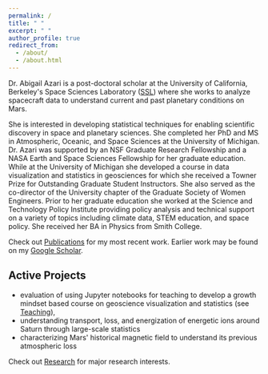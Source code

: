 ```yaml
---
permalink: /
title: " "
excerpt: " "
author_profile: true
redirect_from: 
  - /about/
  - /about.html
---
```


Dr. Abigail Azari is a post-doctoral scholar at the University of California, Berkeley's Space Sciences Laboratory ([SSL](https://www.ssl.berkeley.edu/)) where she works to analyze spacecraft data to understand current and past planetary conditions on Mars. 

She is interested in developing statistical techniques for enabling scientific discovery in space and planetary sciences. She completed her PhD and MS in Atmospheric, Oceanic, and Space Sciences at the University of Michigan. Dr. Azari was supported by an NSF Graduate Research Fellowship and a NASA Earth and Space Sciences Fellowship for her graduate education. While at the University of Michigan she developed a course in data visualization and statistics in geosciences for which she received a Towner Prize for Outstanding Graduate Student Instructors. She also served as the co-director of the University chapter of the Graduate Society of Women Engineers. Prior to her graduate education she worked at the Science and Technology Policy Institute providing policy analysis and technical support on a variety of topics including climate data, STEM education, and space policy. She received her BA in Physics from Smith College.

Check out [Publications](https://abbyazari.github.io/publications/) for my most recent work. Earlier work may be found on my [Google Scholar](https://scholar.google.com/citations?user=UdcGQbYAAAAJ&hl=en&oi=ao).

## Active Projects

- evaluation of using Jupyter notebooks for teaching to develop a growth mindset based course on geoscience visualization and statistics (see [Teaching](https://abbyazari.github.io/teaching/)),
- understanding transport, loss, and energization of energetic ions around Saturn through large-scale statistics
- characterizing Mars' historical magnetic field to understand its previous atmospheric loss

Check out [Research](https://abbyazari.github.io/research/) for major research interests.






